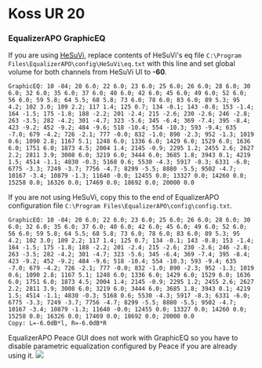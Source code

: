 # Koss UR 20
### EqualizerAPO GraphicEQ
If you are using [HeSuVi](https://sourceforge.net/projects/hesuvi/), replace contents of HeSuVi's eq file `C:\Program Files\EqualizerAPO\config\HeSuVi\eq.txt` with this line and set global volume for both channels from HeSuVi UI to **-60**.
```
GraphicEQ: 10 -84; 20 6.0; 22 6.0; 23 6.0; 25 6.0; 26 6.0; 28 6.0; 30 6.0; 32 6.0; 35 6.0; 37 6.0; 40 6.0; 42 6.0; 45 6.0; 49 6.0; 52 6.0; 56 6.0; 59 5.8; 64 5.5; 68 5.8; 73 6.0; 78 6.0; 83 6.0; 89 5.3; 95 4.2; 102 3.0; 109 2.2; 117 1.4; 125 0.7; 134 -0.1; 143 -0.8; 153 -1.4; 164 -1.5; 175 -1.8; 188 -2.2; 201 -2.4; 215 -2.6; 230 -2.6; 246 -2.8; 263 -3.5; 282 -4.2; 301 -4.7; 323 -5.6; 345 -6.4; 369 -7.4; 395 -8.4; 423 -9.2; 452 -9.2; 484 -9.6; 518 -10.4; 554 -10.3; 593 -9.4; 635 -7.0; 679 -4.2; 726 -2.1; 777 -0.0; 832 -1.0; 890 -2.3; 952 -1.3; 1019 0.6; 1090 2.8; 1167 5.1; 1248 6.0; 1336 6.0; 1429 6.0; 1529 6.0; 1636 6.0; 1751 6.0; 1873 4.5; 2004 1.4; 2145 -0.9; 2295 1.2; 2455 2.6; 2627 2.2; 2811 3.9; 3008 6.0; 3219 6.0; 3444 6.0; 3685 1.8; 3943 0.1; 4219 1.5; 4514 -1.1; 4830 -0.3; 5168 0.6; 5530 -4.3; 5917 -8.3; 6331 -6.0; 6775 -3.3; 7249 -3.7; 7756 -4.7; 8299 -5.5; 8880 -5.5; 9502 -4.7; 10167 -3.4; 10879 -1.3; 11640 -0.0; 12455 0.0; 13327 0.0; 14260 0.0; 15258 0.0; 16326 0.0; 17469 0.0; 18692 0.0; 20000 0.0
```
If you are not using HeSuVi, copy this to the end of EqualizerAPO configuration file `C:\Program Files\EqualizerAPO\config\config.txt`.
```
GraphicEQ: 10 -84; 20 6.0; 22 6.0; 23 6.0; 25 6.0; 26 6.0; 28 6.0; 30 6.0; 32 6.0; 35 6.0; 37 6.0; 40 6.0; 42 6.0; 45 6.0; 49 6.0; 52 6.0; 56 6.0; 59 5.8; 64 5.5; 68 5.8; 73 6.0; 78 6.0; 83 6.0; 89 5.3; 95 4.2; 102 3.0; 109 2.2; 117 1.4; 125 0.7; 134 -0.1; 143 -0.8; 153 -1.4; 164 -1.5; 175 -1.8; 188 -2.2; 201 -2.4; 215 -2.6; 230 -2.6; 246 -2.8; 263 -3.5; 282 -4.2; 301 -4.7; 323 -5.6; 345 -6.4; 369 -7.4; 395 -8.4; 423 -9.2; 452 -9.2; 484 -9.6; 518 -10.4; 554 -10.3; 593 -9.4; 635 -7.0; 679 -4.2; 726 -2.1; 777 -0.0; 832 -1.0; 890 -2.3; 952 -1.3; 1019 0.6; 1090 2.8; 1167 5.1; 1248 6.0; 1336 6.0; 1429 6.0; 1529 6.0; 1636 6.0; 1751 6.0; 1873 4.5; 2004 1.4; 2145 -0.9; 2295 1.2; 2455 2.6; 2627 2.2; 2811 3.9; 3008 6.0; 3219 6.0; 3444 6.0; 3685 1.8; 3943 0.1; 4219 1.5; 4514 -1.1; 4830 -0.3; 5168 0.6; 5530 -4.3; 5917 -8.3; 6331 -6.0; 6775 -3.3; 7249 -3.7; 7756 -4.7; 8299 -5.5; 8880 -5.5; 9502 -4.7; 10167 -3.4; 10879 -1.3; 11640 -0.0; 12455 0.0; 13327 0.0; 14260 0.0; 15258 0.0; 16326 0.0; 17469 0.0; 18692 0.0; 20000 0.0
Copy: L=-6.0dB*l, R=-6.0dB*R
```
EqualizerAPO Peace GUI does not work with GraphicEQ so you have to disable parametric equalization configured by Peace if you are already using it.
![](https://raw.githubusercontent.com/jaakkopasanen/AutoEq/master/results/Sonoma%20Model%20One/headphoncecom/onear/Koss%20UR%2020/Koss%20UR%2020.png)
